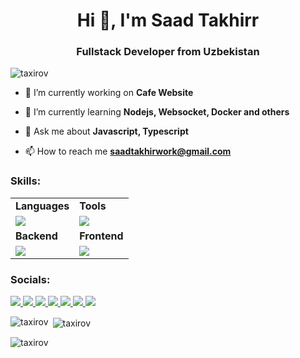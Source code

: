 

<h1 align="center">Hi 👋, I'm Saad Takhirr</h1>
<h3 align="center">Fullstack Developer from Uzbekistan</h3>
<p align="left"> <img src="https://komarev.com/ghpvc/?username=taxirov&label=Profile%20views&color=0e75b6&style=flat" alt="taxirov" /> </p>

- 🔭 I’m currently working on **Cafe Website**

- 🌱 I’m currently learning **Nodejs, Websocket, Docker and others**

- 💬 Ask me about **Javascript, Typescript**

- 📫 How to reach me **saadtakhirwork@gmail.com**


<h3 align="left">Skills:</h3>
<table border="0">
 <tr>
    <td  border="0"><b>Languages</b></td>
    <td  border="0"><b>Tools</b></td>
 </tr>
 <tr>
    <td  border="0">
     <a href="https://skillicons.dev">
      <img src="https://skillicons.dev/icons?i=js,ts,cpp" />
     </a>
    </td>
    <td  border="0">
     <a href="https://skillicons.dev">
      <img src="https://skillicons.dev/icons?i=bash,git,postman,vscode,figma,vercel" />
     </a>
    </td>
 </tr>
 <tr>
    <td  border="0"><b>Backend</b></td>
    <td  border="0"><b>Frontend</b></td>
 </tr>
  <tr>
    <td  border="0">
     <a href="https://skillicons.dev">
      <img src="https://skillicons.dev/icons?i=nodejs,express,nginx,prisma,postgres,mongodb" />
     </a>
    </td>
    <td  border="0">
     <a href="https://skillicons.dev">
      <img src="https://skillicons.dev/icons?i=html,css,bootstrap,tailwind,svelte" />
     </a>
    </td>
 </tr>
</table>

<h3 align="left">Socials:</h3>
<a href="https://instagram.com/saad_takhir">
      <img src="https://skillicons.dev/icons?i=instagram" />
</a>
<a href="https://github.com/taxirov">
     <img src="https://skillicons.dev/icons?i=github" />
</a>
<a href="https://dev.to/taxirov">
     <img src="https://skillicons.dev/icons?i=devto" />
</a>
<a href="https://figma.com/@taxirov">
     <img src="https://skillicons.dev/icons?i=figma" />
</a>
<a href="https://linkedin.com/in/taxirov">
     <img src="https://skillicons.dev/icons?i=linkedin" />
</a>
<a href="https://replit.com/@taxirov">
     <img src="https://skillicons.dev/icons?i=replit" />
</a>
<a href="https://twitter.com/saad_takhir">
     <img src="https://skillicons.dev/icons?i=twitter" />
</a>
<br/>
<p><img align="left" src="https://github-readme-stats.vercel.app/api/top-langs?username=taxirov&show_icons=true&locale=en&layout=compact" alt="taxirov" /></p>

<p>&nbsp;<img align="center" src="https://github-readme-stats.vercel.app/api?username=taxirov&show_icons=true&locale=en" alt="taxirov" /></p><br?

<p><img align="center" src="https://github-readme-streak-stats.herokuapp.com/?user=taxirov&" alt="taxirov" /></p>
